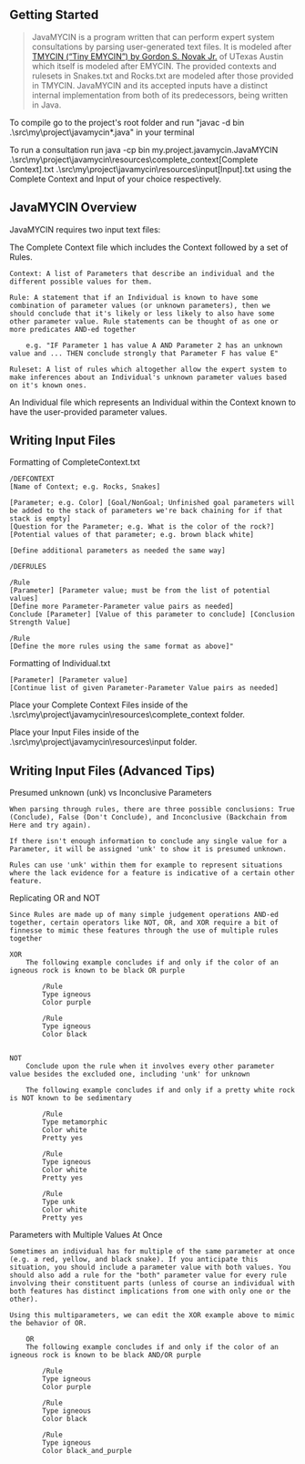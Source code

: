 ## Getting Started

> JavaMYCIN is a program written that can perform expert system consultations by parsing user-generated text files. It is modeled after [TMYCIN (“Tiny EMYCIN”) by Gordon S. Novak Jr.](https://www.cs.utexas.edu/~novak/tmycin/tmycin.html) of UTexas Austin which itself is modeled after EMYCIN. The provided contexts and rulesets in Snakes.txt and Rocks.txt are modeled after those provided in TMYCIN. JavaMYCIN and its accepted inputs have a distinct internal implementation from both of its predecessors, being written in Java.

To compile go to the project's root folder and run "javac -d bin .\src\my\project\javamycin\*.java" in your terminal

To run a consultation run java -cp bin my.project.javamycin.JavaMYCIN .\src\my\project\javamycin\resources\complete_context\[Complete Context].txt .\src\my\project\javamycin\resources\input\[Input].txt using the Complete Context and Input of your choice respectively.

## JavaMYCIN Overview

JavaMYCIN requires two input text files: 

The Complete Context file which includes the Context followed by a set of Rules. 

    Context: A list of Parameters that describe an individual and the different possible values for them.

    Rule: A statement that if an Individual is known to have some combination of parameter values (or unknown parameters), then we should conclude that it's likely or less likely to also have some other parameter value. Rule statements can be thought of as one or more predicates AND-ed together 
        
        e.g. "IF Parameter 1 has value A AND Parameter 2 has an unknown value and ... THEN conclude strongly that Parameter F has value E"

    Ruleset: A list of rules which altogether allow the expert system to make inferences about an Individual's unknown parameter values based on it's known ones.
    
An Individual file which represents an Individual within the Context known to have the user-provided parameter values.

## Writing Input Files

Formatting of CompleteContext.txt

    /DEFCONTEXT
    [Name of Context; e.g. Rocks, Snakes]

    [Parameter; e.g. Color] [Goal/NonGoal; Unfinished goal parameters will be added to the stack of parameters we're back chaining for if that stack is empty]
    [Question for the Parameter; e.g. What is the color of the rock?]
    [Potential values of that parameter; e.g. brown black white]

    [Define additional parameters as needed the same way]

    /DEFRULES

    /Rule
    [Parameter] [Parameter value; must be from the list of potential values]
    [Define more Parameter-Parameter value pairs as needed]
    Conclude [Parameter] [Value of this parameter to conclude] [Conclusion Strength Value]

    /Rule
    [Define the more rules using the same format as above]"

Formatting of Individual.txt

    [Parameter] [Parameter value]
    [Continue list of given Parameter-Parameter Value pairs as needed]

Place your Complete Context Files inside of the .\src\my\project\javamycin\resources\complete_context folder.

Place your Input Files inside of the .\src\my\project\javamycin\resources\input folder.

## Writing Input Files (Advanced Tips)

Presumed unknown (unk) vs Inconclusive Parameters

    When parsing through rules, there are three possible conclusions: True (Conclude), False (Don't Conclude), and Inconclusive (Backchain from Here and try again).

    If there isn't enough information to conclude any single value for a Parameter, it will be assigned 'unk' to show it is presumed unknown.

    Rules can use 'unk' within them for example to represent situations where the lack evidence for a feature is indicative of a certain other feature.

Replicating OR and NOT

    Since Rules are made up of many simple judgement operations AND-ed together, certain operators like NOT, OR, and XOR require a bit of finnesse to mimic these features through the use of multiple rules together

    XOR
        The following example concludes if and only if the color of an igneous rock is known to be black OR purple

            /Rule
            Type igneous
            Color purple

            /Rule
            Type igneous
            Color black


    NOT
        Conclude upon the rule when it involves every other parameter value besides the excluded one, including 'unk' for unknown

        The following example concludes if and only if a pretty white rock is NOT known to be sedimentary

            /Rule
            Type metamorphic
            Color white
            Pretty yes

            /Rule
            Type igneous
            Color white
            Pretty yes

            /Rule
            Type unk
            Color white
            Pretty yes
        
Parameters with Multiple Values At Once
    
    Sometimes an individual has for multiple of the same parameter at once (e.g. a red, yellow, and black snake). If you anticipate this situation, you should include a parameter value with both values. You should also add a rule for the "both" parameter value for every rule involving their constituent parts (unless of course an individual with both features has distinct implications from one with only one or the other).

    Using this multiparameters, we can edit the XOR example above to mimic the behavior of OR.

        OR
        The following example concludes if and only if the color of an igneous rock is known to be black AND/OR purple

            /Rule
            Type igneous
            Color purple

            /Rule
            Type igneous
            Color black

            /Rule
            Type igneous
            Color black_and_purple
